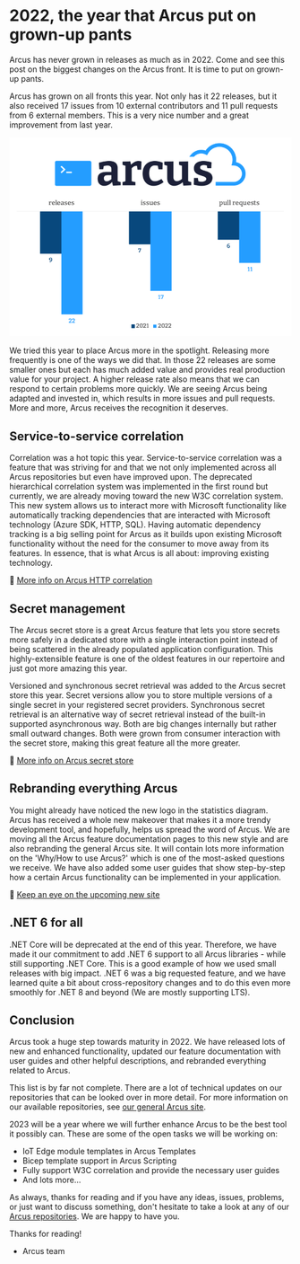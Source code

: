 # 2022, the year that Arcus put on grown-up pants
Arcus has never grown in releases as much as in 2022. Come and see this post on the biggest changes on the Arcus front. It is time to put on grown-up pants.

Arcus has grown on all fronts this year. Not only has it 22 releases, but it also received 17 issues from 10 external contributors and 11 pull requests from 6 external members. This is a very nice number and a great improvement from last year.

![Arcus stats](media/arcus-stats.png)

We tried this year to place Arcus more in the spotlight. Releasing more frequently is one of the ways we did that. In those 22 releases are some smaller ones but each has much added value and provides real production value for your project. A higher release rate also means that we can respond to certain problems more quickly. We are seeing Arcus being adapted and invested in, which results in more issues and pull requests. More and more, Arcus receives the recognition it deserves.

## Service-to-service correlation
Correlation was a hot topic this year. Service-to-service correlation was a feature that was striving for and that we not only implemented across all Arcus repositories but even have improved upon. The deprecated hierarchical correlation system was implemented in the first round but currently, we are already moving toward the new W3C correlation system. This new system allows us to interact more with Microsoft functionality like automatically tracking dependencies that are interacted with Microsoft technology (Azure SDK, HTTP, SQL). Having automatic dependency tracking is a big selling point for Arcus as it builds upon existing Microsoft functionality without the need for the consumer to move away from its features. In essence, that is what Arcus is all about: improving existing technology.

🚩 [More info on Arcus HTTP correlation](https://webapi.arcus-azure.net/features/correlation/) 

## Secret management
The Arcus secret store is a great Arcus feature that lets you store secrets more safely in a dedicated store with a single interaction point instead of being scattered in the already populated application configuration. This highly-extensible feature is one of the oldest features in our repertoire and just got more amazing this year.

Versioned and synchronous secret retrieval was added to the Arcus secret store this year. Secret versions allow you to store multiple versions of a single secret in your registered secret providers. Synchronous secret retrieval is an alternative way of secret retrieval instead of the built-in supported asynchronous way. Both are big changes internally but rather small outward changes. Both were grown from consumer interaction with the secret store, making this great feature all the more greater.

🚩 [More info on Arcus secret store](https://security.arcus-azure.net/features/secret-store)

## Rebranding everything Arcus
You might already have noticed the new logo in the statistics diagram. Arcus has received a whole new makeover that makes it a more trendy development tool, and hopefully, helps us spread the word of Arcus. We are moving all the Arcus feature documentation pages to this new style and are also rebranding the general Arcus site. It will contain lots more information on the 'Why/How to use Arcus?' which is one of the most-asked questions we receive. We have also added some user guides that show step-by-step how a certain Arcus functionality can be implemented in your application.

🚩 [Keep an eye on the upcoming new site](https://arcus-azure.net/)

## .NET 6 for all
.NET Core will be deprecated at the end of this year. Therefore, we have made it our commitment to add .NET 6 support to all Arcus libraries - while still supporting .NET Core. This is a good example of how we used small releases with big impact. .NET 6 was a big requested feature, and we have learned quite a bit about cross-repository changes and to do this even more smoothly for .NET 8 and beyond (We are mostly supporting LTS).

## Conclusion
Arcus took a huge step towards maturity in 2022. We have released lots of new and enhanced functionality, updated our feature documentation with user guides and other helpful descriptions, and rebranded everything related to Arcus.

This list is by far not complete. There are a lot of technical updates on our repositories that can be looked over in more detail. For more information on our available repositories, see [our general Arcus site](https://arcus-azure.net/).

2023 will be a year where we will further enhance Arcus to be the best tool it possibly can. These are some of the open tasks we will be working on:
- IoT Edge module templates in Arcus Templates
- Bicep template support in Arcus Scripting
- Fully support W3C correlation and provide the necessary user guides
- And lots more...

As always, thanks for reading and if you have any ideas, issues, problems, or just want to discuss something, don't hesitate to take a look at any of our [Arcus repositories](https://github.com/arcus-azure).
We are happy to have you.

Thanks for reading!
- Arcus team
